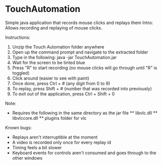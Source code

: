 # TouchAutomation
Simple java application that records mouse clicks and replays them
Intro: Allows recording and replaying of mouse clicks.

Instructions: 
1. Unzip the Touch Automation folder anywhere
2. Open up the command prompt and navigate to the extracted folder
3. Type in the following:
	java -jar TouchAutomation.jar
4. Wait for the screen to be tinted blue
5. Press "R" to start recording (no mouse clicks will go through until "R" is toggled)
6. Click around (easier to see with paint)
7. Once done, press Ctrl + # (any digit from 0 to 9)
8. To replay, press Shift + # (number that was recorded into previously)
9. To exit out of the application, press Ctrl + Shift + 0

Note:
* Requires the following in the same directory as the jar file 
** libvlc.dll
** libvlccore.dll
** plugins folder for vlc

Known bugs:
* Replays aren't interruptible at the moment
* A video is recorded only once for every replay id
* Timing feels a bit slower
* Keyboard events for controls aren't consumed and goes through to the other windows
